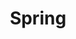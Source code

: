 ---
layout: catalog
title: "Spring"
slug: "spring"
category: "catalog"
show_products: true
pdf: Spring_Catalog_2013.pdf
cover: Spring_Catalog_2013-cover.jpg
directory: spring
filebase: pages/Spring_Catalog_2013_noprice
extension: jpg
numslides: 11
spread: true
---